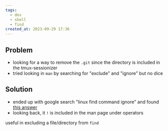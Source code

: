 ```yaml
---
tags:
  - dev
  - shell
  - find
created_at: 2023-09-29 17:36
---
```

## Problem
- looking for a way to remove the `.git` since the directory is included in the tmux-sessionizer
- tried looking in `man` by searching for "exclude" and "ignore" but no dice

## Solution
- ended up with google search "linux find command ignore" and found [this answer](https://superuser.com/a/397325)
- looking back, it `!` is included in the man page under operators

useful in excluding a file/directory from `find`